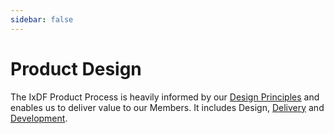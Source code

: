 ```yaml
---
sidebar: false
---
```


# Product Design

The IxDF Product Process is heavily informed by our [Design Principles](design-principles.md) and enables us to deliver value to our Members. It includes Design, [Delivery](delivery-process.md) and [Development](/development).
